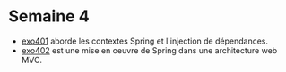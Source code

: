 # Semaine 4

* [exo401](exo401) aborde les contextes Spring et l'injection de dépendances.
* [exo402](exo402) est une mise en oeuvre de Spring dans une architecture web MVC.
